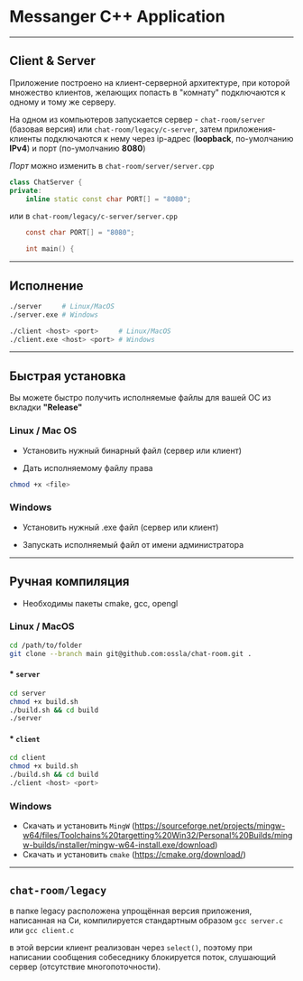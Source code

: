 # Messanger C++ Application

<hr>

## Client & Server

Приложение построено на клиент-серверной архитектуре, при которой множество клиентов, желающих попасть в "комнату" подключаются к одному и тому же серверу.

На одном из компьютеров запускается сервер - `chat-room/server` (базовая версия) или `chat-room/legacy/c-server`, затем приложения-клиенты подключаются к нему через ip-адрес (**loopback**, по-умолчанию **IPv4**) и порт (по-умолчанию **8080**)


*Порт* можно изменить в `chat-room/server/server.cpp`
```cpp
class ChatServer {
private:
    inline static const char PORT[] = "8080";

```

или в `chat-room/legacy/c-server/server.cpp`
```c
    const char PORT[] = "8080";

    int main() {
```

<hr>

## Исполнение

```sh
./server     # Linux/MacOS
./server.exe # Windows
```

```sh
./client <host> <port>     # Linux/MacOS
./client.exe <host> <port> # Windows
```

<hr>

## Быстрая установка

Вы можете быстро получить исполняемые файлы для вашей ОС из вкладки **"Release"**

### Linux / Mac OS

* Установить нужный бинарный файл (сервер или клиент)

* Дать исполняемому файлу права

```sh
chmod +x <file>
```

### Windows

* Установить нужный .exe файл (сервер или клиент)

* Запускать исполняемый файл от имени администратора

<hr>

## Ручная компиляция

* Необходимы пакеты cmake, gcc, opengl

### Linux / MacOS

```sh
cd /path/to/folder
git clone --branch main git@github.com:ossla/chat-room.git . 
```

#### * `server`

```sh
cd server
chmod +x build.sh
./build.sh && cd build
./server
```

#### *  `client`

```sh
cd client
chmod +x build.sh
./build.sh && cd build
./client <host> <port>
```

### Windows

* Скачать и установить `MingW` (https://sourceforge.net/projects/mingw-w64/files/Toolchains%20targetting%20Win32/Personal%20Builds/mingw-builds/installer/mingw-w64-install.exe/download) 
* Скачать и установить `cmake` (https://cmake.org/download/)

<hr>

## `chat-room/legacy`

в папке legacy расположена упрощённая версия приложения, написанная на Си,
компилируется стандартным образом `gcc server.c` или `gcc client.c`

в этой версии клиент реализован через `select()`, поэтому при написании сообщения собеседнику блокируется поток, слушающий сервер (отсутствие многопоточности).